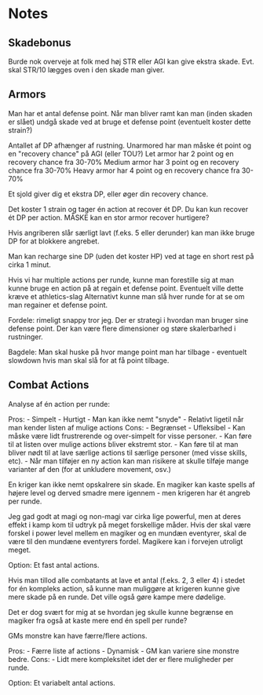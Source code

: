 # Notes

## Skadebonus

Burde nok overveje at folk med høj STR eller AGI kan give ekstra skade.
Evt. skal STR/10 lægges oven i den skade man giver.


## Armors
Man har et antal defense point.
Når man bliver ramt kan man (inden skaden er slået) undgå skade ved at bruge et defense point (eventuelt koster dette strain?)

Antallet af DP afhænger af rustning.
Unarmored har man måske ét point og en "recovery chance" på AGI (eller TOU?)
Let armor har 2 point og en recovery chance fra 30-70%
Medium armor har 3 point og en recovery chance fra 30-70%
Heavy armor har 4 point og en recovery chance fra 30-70%

Et sjold giver dig et ekstra DP, eller øger din recovery chance.

Det koster 1 strain og tager én action at recover ét DP. Du kan kun recover ét DP per action.
MÅSKE kan en stor armor recover hurtigere?

Hvis angriberen slår særligt lavt (f.eks. 5 eller derunder) kan man ikke bruge DP for at blokkere angrebet.

Man kan recharge sine DP (uden det koster HP) ved at tage en short rest på cirka 1 minut.

Hvis vi har multiple actions per runde, kunne man forestille sig at man kunne bruge en action på at regain et defense point.
Eventuelt ville dette kræve et athletics-slag
Alternativt kunne man slå hver runde for at se om man regainer et defense point.

Fordele: rimeligt snappy tror jeg.
Der er strategi i hvordan man bruger sine defense point.
Der kan være flere dimensioner og støre skalerbarhed i rustninger.

Bagdele: Man skal huske på hvor mange point man har tilbage - eventuelt slowdown hvis man
skal slå for at få point tilbage.

## Combat Actions

Analyse af én action per runde:

Pros:
    - Simpelt
    - Hurtigt
    - Man kan ikke nemt "snyde"
    - Relativt ligetil når man kender listen af mulige actions
Cons:
    - Begrænset
    - Ufleksibel
    - Kan måske være lidt frustrerende og over-simpelt for visse personer.
    - Kan føre til at listen over mulige actions bliver ekstremt stor.
    - Kan føre til at man bliver nødt til at lave særlige actions til særlige
      personer (med visse skills, etc).
    - Når man tilføjer en ny action kan man risikere at skulle tilføje mange
      varianter af den (for at unkludere movement, osv.)

En kriger kan ikke nemt opskalrere sin skade. En magiker kan kaste spells
af højere level og derved smadre mere igennem - men krigeren har ét angreb per
runde.

Jeg gad godt at magi og non-magi var cirka lige powerful,
men at deres effekt i kamp kom til udtryk på meget forskellige
måder.  Hvis der skal være forskel i power level mellem en magiker og en
mundæn eventyrer, skal de være til den mundæne eventyrers fordel.
Magikere kan i forvejen utroligt meget.

Option: Et fast antal actions.

Hvis man tillod alle combatants at lave et antal (f.eks. 2, 3 eller 4)
i stedet for én kompleks action, så kunne man muliggøre at krigeren
kunne give mere skade på en runde. Det ville også gøre kampe mere dødelige.

Det er dog svært for mig at se hvordan jeg skulle kunne begrænse en magiker
fra også at kaste mere end én spell per runde?

GMs monstre kan have færre/flere actions.

Pros:
    - Færre liste af actions
    - Dynamisk
    - GM kan variere sine monstre bedre.
Cons:
    - Lidt mere kompleksitet idet der er flere muligheder per runde.

Option: Et variabelt antal actions.
